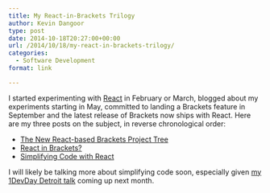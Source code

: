 ```yaml
---
title: My React-in-Brackets Trilogy
author: Kevin Dangoor
type: post
date: 2014-10-18T20:27:00+00:00
url: /2014/10/18/my-react-in-brackets-trilogy/
categories:
  - Software Development
format: link

---
```

I started experimenting with [React][1] in February or March, blogged about my experiments starting in May, committed to landing a Brackets feature in September and the latest release of Brackets now ships with React. Here are my three posts on the subject, in reverse chronological order:

  * [The New React-based Brackets Project Tree][2]
  * [React in Brackets?][3]
  * [Simplifying Code with React][4]

I will likely be talking more about simplifying code soon, especially given [my 1DevDay Detroit talk][5] coming up next month.

 [1]: http://facebook.github.io/react
 [2]: http://www.kevindangoor.com/2014/09/intro-to-the-new-brackets-project-tree/
 [3]: http://www.kevindangoor.com/2014/05/react-in-brackets/
 [4]: http://www.kevindangoor.com/2014/05/simplifying-code-with-react/
 [5]: http://1devday.net/speakers/kevin-dangoor/